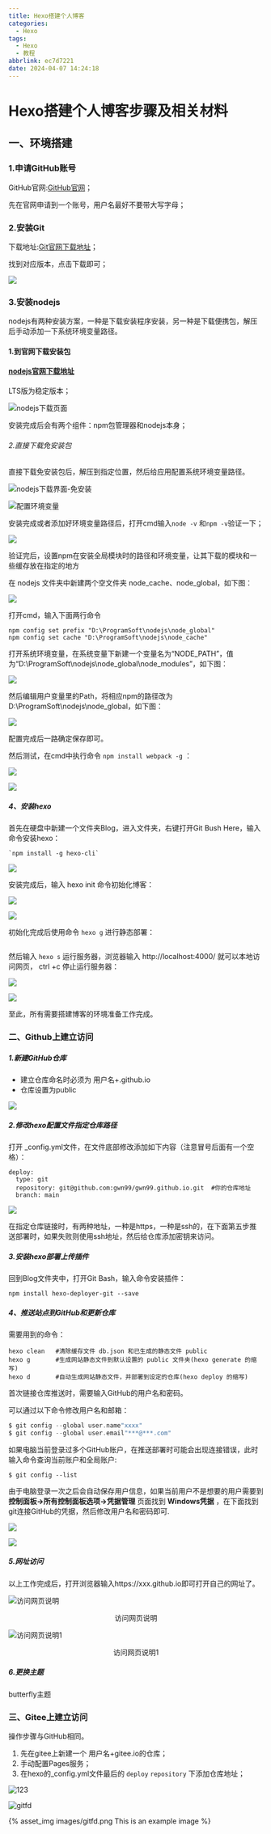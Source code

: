 ```yaml
---
title: Hexo搭建个人博客
categories:
  - Hexo
tags:
  - Hexo
  - 教程
abbrlink: ec7d7221
date: 2024-04-07 14:24:18
---
```


# Hexo搭建个人博客步骤及相关材料



## 一、环境搭建

### 1.申请GitHub账号 

GitHub官网:[GitHub官网](https://github.com/)；

先在官网申请到一个账号，用户名最好不要带大写字母；

### 2.安装Git

下载地址:[Git官网下载地址](https://git-scm.com/downloads)；

找到对应版本，点击下载即可；

![](.\images\git下载页面.png)


### 3.安装nodejs

nodejs有两种安装方案，一种是下载安装程序安装，另一种是下载便携包，解压后手动添加一下系统环境变量路径。

#### 1.到官网下载安装包

#### [nodejs官网下载地址](https://nodejs.org/en/download)

LTS版为稳定版本；

<img src=".\images\nodejs下载页面.png" alt="nodejs下载页面" style="zoom:100%;" />

安装完成后会有两个组件：npm包管理器和nodejs本身；

###### 2.直接下载免安装包

直接下载免安装包后，解压到指定位置，然后给应用配置系统环境变量路径。

![nodejs下载界面-免安装](.\images\nodejs下载界面-免安装.png)



![配置环境变量](.\images\nodejs配置环境变量.png)

安装完成或者添加好环境变量路径后，打开cmd输入`node -v` 和`npm -v`验证一下；

![](.\images\验证npm和nodejs.png)

验证完后，设置npm在安装全局模块时的路径和环境变量，让其下载的模块和一些缓存放在指定的地方

在 nodejs 文件夹中新建两个空文件夹 node_cache、node_global，如下图：

![](.\images\nodejs新建文件.png)

打开cmd，输入下面两行命令

```text
npm config set prefix "D:\ProgramSoft\nodejs\node_global"
npm config set cache "D:\ProgramSoft\nodejs\node_cache"
```

打开系统环境变量，在系统变量下新建一个变量名为“NODE_PATH”，值为“D:\ProgramSoft\nodejs\node_global\node_modules”，如下图：

![](.\images\npm新建环境变量.png)

然后编辑用户变量里的Path，将相应npm的路径改为D:\ProgramSoft\nodejs\node_global，如下图：

![](.\images\nodejs用户变量.png)

配置完成后一路确定保存即可。

然后测试，在cmd中执行命令 ` npm install webpack -g ` ：



![](.\images\npm测试命令.jpg)

![](.\images\npm测试命令1.png)



##### 4、安装hexo

首先在硬盘中新建一个文件夹Blog，进入文件夹，右键打开Git Bush Here，输入命令安装hexo：

```
`npm install -g hexo-cli`
```

![](.\images\npm安装1.jpg)

安装完成后，输入 hexo init 命令初始化博客：

![](.\images\npm安装2.jpg)

![](.\images\hexo初始化.png)

初始化完成后使用命令 `hexo g` 进行静态部署：

![]()

然后输入 `hexo s` 运行服务器，浏览器输入 http://localhost:4000/ 就可以本地访问网页， ctrl +c 停止运行服务器：

![](.\images\hexo运行.png)

![](.\images\hexo示例网页.jpg)

至此，所有需要搭建博客的环境准备工作完成。

### 二、Github上建立访问

##### 1.新建GitHub仓库

- 建立仓库命名时必须为 用户名+.github.io
- 仓库设置为public

![](.\images\GitHub建立仓库.png)

##### 2.修改hexo配置文件指定仓库路径

打开 _config.yml文件，在文件底部修改添加如下内容（注意冒号后面有一个空格）：

```text
deploy:
  type: git
  repository: git@github.com:gwn99/gwn99.github.io.git  #你的仓库地址
  branch: main
```

![](.\images\hexo添加内容.png)

在指定仓库链接时，有两种地址，一种是https，一种是ssh的，在下面第五步推送部署时，如果失败则使用ssh地址，然后给仓库添加密钥来访问。

##### 3.安装hexo部署上传插件

回到Blog文件夹中，打开Git Bash，输入命令安装插件：

```text
npm install hexo-deployer-git --save
```



##### 4、推送站点到GitHub和更新仓库

需要用到的命令：

```text
hexo clean   #清除缓存文件 db.json 和已生成的静态文件 public
hexo g       #生成网站静态文件到默认设置的 public 文件夹(hexo generate 的缩写)
hexo d       #自动生成网站静态文件，并部署到设定的仓库(hexo deploy 的缩写)
```

首次链接仓库推送时，需要输入GitHub的用户名和密码。

可以通过以下命令修改用户名和邮箱：

```c
$ git config --global user.name"xxxx"
$ git config --global user.email"***@***.com"
```

如果电脑当前登录过多个GitHub账户，在推送部署时可能会出现连接错误，此时输入命令查询当前账户和全局账户:

```
$ git config --list
```

由于电脑登录一次之后会自动保存用户信息，如果当前用户不是想要的用户需要到**控制面板->所有控制面板选项->凭据管理** 页面找到 **Windows凭据** ，在下面找到git连接GitHub的凭据，然后修改用户名和密码即可.

![](images/凭据管理.png)

![](/images/搭建个人博客/凭据管理1.png)


##### 5.网址访问

以上工作完成后，打开浏览器输入https://xxx.github.io即可打开自己的网址了。

![](images/访问网页.jpg "访问网页说明")  
<center> 访问网页说明 </center>  

![](访问网页.jpg "访问网页说明1") 
<center> 访问网页说明1 </center>

##### 6.更换主题

butterfly主题



### 三、Gitee上建立访问

操作步骤与GitHub相同。

1. 先在gitee上新建一个 用户名+gitee.io的仓库；
2. 手动配置Pages服务；
3. 在hexo的_config.yml文件最后的 `deploy` `repository` 下添加仓库地址；


![123](images/123.png)

![gitfd](images/gitfd.png)

{% asset_img images/gitfd.png This is an example image %}


